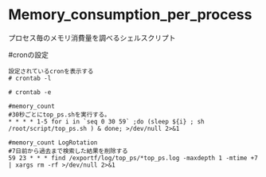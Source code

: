 # Memory_consumption_per_process
プロセス毎のメモリ消費量を調べるシェルスクリプト

#cronの設定
```
設定されているcronを表示する
# crontab -l

# crontab -e

#memory_count
#30秒ごとにtop_ps.shを実行する。
* * * * 1-5 for i in `seq 0 30 59` ;do (sleep ${i} ; sh /root/script/top_ps.sh ) & done; >/dev/null 2>&1

#memory_count LogRotation
#7日前から過去まで検索した結果を削除する
59 23 * * * find /exportf/log/top_ps/*top_ps.log -maxdepth 1 -mtime +7 | xargs rm -rf >/dev/null 2>&1
```
